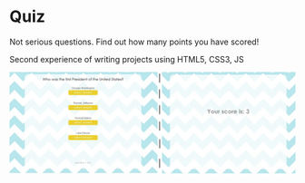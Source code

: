 # Quiz

Not serious questions. Find out how many points you have scored!

Second experience of writing projects using HTML5, CSS3, JS

![quiz](https://github.com/oOFaYOo/Quiz/blob/master/quiz.jpg)
